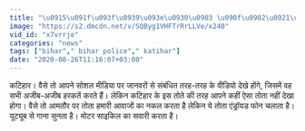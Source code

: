 ```yaml
---
title: "\u0915\u091f\u093f\u0939\u093e\u0930\u0903 \u090f\u0902\u0921\u094d\u0930\u0949\u092f\u0921 \u092b\u094b\u0928 \u091a\u0932\u093e\u0928\u0947 \u0938\u0947 \u0932\u0947\u0915\u0930 Youtube \u092a\u0930 \u0916\u0941\u0926 \u0917\u093e\u0928\u0947 \u092c\u091c\u093e\u0924\u093e \u0939\u0948 \u092f\u0947 \u0924\u094b\u0924\u093e"
image: "https://s2.dmcdn.net/v/SQByg1VHFTrRrLLVe/x240"
vid_id: "x7vrrje"
categories: "news"
tags: ["bihar"," bihar police"," katihar"]
date: "2020-08-26T11:16:07+03:00"
---
```

कटिहार। वैसे तो आपने सोशल मीडिया पर जानवरों से संबंधित तरह-तरह के वीडियो देखे होंगे, जिसमें वह सभी अजीब-अजीब हरकतें करते हैं। लेकिन कटिहार के इस तोते की तरह आपने कहीं ऐसा तोता नहीं देखा होगा। वैसे तो आमतौर पर तोता हमारी आवाजों का नकल करता है लेकिन ये तोता एंड्रॉयड फोन चलाता है। यूट्यूब से गाना सुनता है। मोटर साइकिल का सवारी करता है।  <br>
